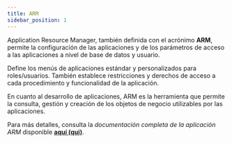 ```yaml
---
title: ARM
sidebar_position: 1
---
```


Application Resource Manager, también definida con el acrónimo **ARM**, permite la configuración de las aplicaciones y de los parámetros de acceso a las aplicaciones a nivel de base de datos y usuario.

Define los menús de aplicaciones estándar y personalizados para roles/usuarios. También establece restricciones y derechos de acceso a cada procedimiento y funcionalidad de la aplicación.

En cuanto al desarrollo de aplicaciones, ARM es la herramienta que permite la consulta, gestión y creación de los objetos de negocio utilizables por las aplicaciones.

Para más detalles, consulta la *documentación completa de la aplicación ARM* disponible [**aquí (qui)**](https://docs.fluentis.com/Arm/).